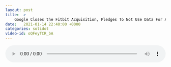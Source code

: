 ```yaml
---
layout: post
title:  >
    Google Closes the Fitbit Acquisition, Pledges To Not Use Data For Ads
date:   2021-01-14 22:40:00 +0000
categories: solidot
video-id: oQFeyTCR_bA
---
```


<audio src="/assets/3bd6a987817826053ffc8640e1886ab5.mp3" style="width: 100%;" controls></audio>

